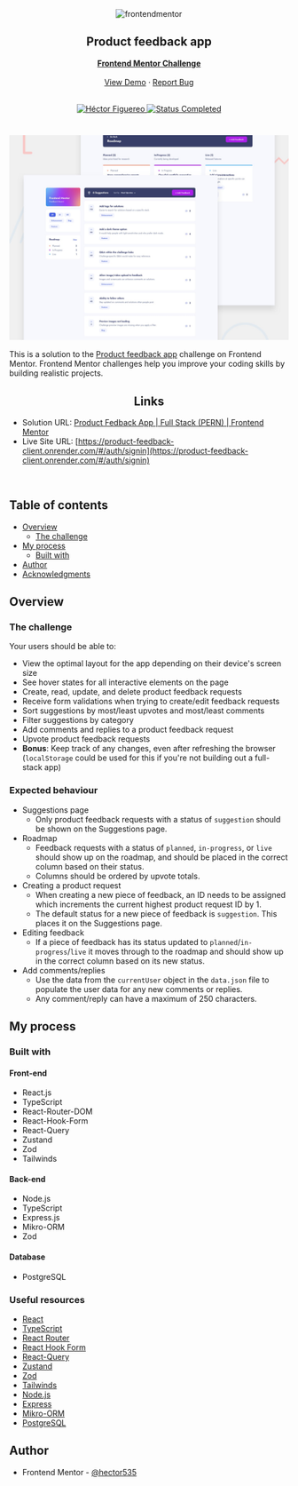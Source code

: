 <div id="top"></div>

<div align="center">
  <img src="https://www.frontendmentor.io/static/images/logo-mobile.svg" alt="frontendmentor" width="80">

  <h2 align="center">Product feedback app</h2>
  <p align="center">
    <a href="https://www.frontendmentor.io/challenges/product-feedback-app-wbvUYqjR6" target="_blank"><strong>Frontend Mentor Challenge</strong></a>
    <br />
    <br />
    <a href="https://product-feedback-client.onrender.com/#/auth/signin">View Demo</a>
    ·
    <a href="https://github.com/hector535/product-feedback-app/issues" target="_blank">Report Bug</a>
    <br />
    <br />
  </p>
</div>

<!-- Bagdes -->
<div align="center">
  <!-- Profile -->
  <a href="https://www.frontendmentor.io/profile/hector535" target="_blank">
    <img src="https://img.shields.io/badge/Profile-Héctor%20Figuereo-76b5c5?style=for-the-badge&logo=frontendmentor" alt="Héctor Figuereo">
  </a>
  <!-- Status -->
  <a href="#">
    <img src="https://img.shields.io/badge/Status-Completed-brightgreen?style=for-the-badge" alt="Status Completed">
  </a>

</div>

#

<div align="center">

![](./design/preview.jpg)

</div>

This is a solution to the [Product feedback app](https://www.frontendmentor.io/challenges/product-feedback-app-wbvUYqjR6) challenge on Frontend Mentor. Frontend Mentor challenges help you improve your coding skills by building realistic projects.

<h2 align="center">Links</h2>

- Solution URL: [Product Fedback App | Full Stack (PERN) | Frontend Mentor](https://www.frontendmentor.io/solutions/product-feedback-app-full-stack-in-progress-SN70KVTMfi)
- Live Site URL: [https://product-feedback-client.onrender.com/#/auth/signin](https://product-feedback-client.onrender.com/#/auth/signin)

<br>

## Table of contents

- [Overview](#overview)
  - [The challenge](#the-challenge)
- [My process](#my-process)
  - [Built with](#built-with)
- [Author](#author)
- [Acknowledgments](#acknowledgments)

## Overview

### The challenge

Your users should be able to:

- View the optimal layout for the app depending on their device's screen size
- See hover states for all interactive elements on the page
- Create, read, update, and delete product feedback requests
- Receive form validations when trying to create/edit feedback requests
- Sort suggestions by most/least upvotes and most/least comments
- Filter suggestions by category
- Add comments and replies to a product feedback request
- Upvote product feedback requests
- **Bonus**: Keep track of any changes, even after refreshing the browser (`localStorage` could be used for this if you're not building out a full-stack app)

### Expected behaviour

- Suggestions page
  - Only product feedback requests with a status of `suggestion` should be shown on the Suggestions page.
- Roadmap
  - Feedback requests with a status of `planned`, `in-progress`, or `live` should show up on the roadmap, and should be placed in the correct column based on their status.
  - Columns should be ordered by upvote totals.
- Creating a product request
  - When creating a new piece of feedback, an ID needs to be assigned which increments the current highest product request ID by 1.
  - The default status for a new piece of feedback is `suggestion`. This places it on the Suggestions page.
- Editing feedback
  - If a piece of feedback has its status updated to `planned`/`in-progress`/`live` it moves through to the roadmap and should show up in the correct column based on its new status.
- Add comments/replies
  - Use the data from the `currentUser` object in the `data.json` file to populate the user data for any new comments or replies.
  - Any comment/reply can have a maximum of 250 characters.

## My process

### Built with

#### Front-end

- React.js
- TypeScript
- React-Router-DOM
- React-Hook-Form
- React-Query
- Zustand
- Zod
- Tailwinds

#### Back-end

- Node.js
- TypeScript
- Express.js
- Mikro-ORM
- Zod

#### Database

- PostgreSQL

### Useful resources

- [React](https://reactjs.org/docs/getting-started.html)
- [TypeScript](https://www.typescriptlang.org/docs/)
- [React Router](https://reactrouter.com/en/main)
- [React Hook Form](https://react-hook-form.com/get-started)
- [React-Query](https://tanstack.com/query/latest/)
- [Zustand](https://github.com/pmndrs/zustand)
- [Zod](https://zod.dev/?id=arrays)
- [Tailwinds](https://tailwindcss.com/)
- [Node.js](https://nodejs.org/en)
- [Express](https://expressjs.com/en/starter/installing.html)
- [Mikro-ORM](https://mikro-orm.io/)
- [PostgreSQL](https://www.postgresql.org/)

## Author

- Frontend Mentor - [@hector535](https://www.frontendmentor.io/profile/hector535)
